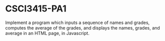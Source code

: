 # CSCI3415-PA1
Implement a program which inputs a sequence of names and grades,
computes the average of the grades,  and displays the names, grades, and average in an HTML page, in Javascript.
